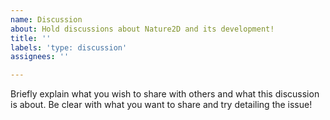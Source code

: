```yaml
---
name: Discussion
about: Hold discussions about Nature2D and its development!
title: ''
labels: 'type: discussion'
assignees: ''

---
```


Briefly explain what you wish to share with others and what this discussion is about. Be clear with what you want to share and try detailing the issue!
